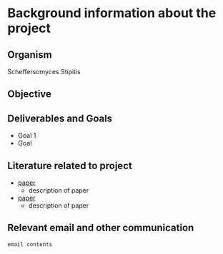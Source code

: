 # Background information about the project


## Organism
Scheffersomyces Stipitis
## Objective

## Deliverables and Goals

* Goal 1
* Goal

## Literature related to project

* [paper]()
  * description of paper
* [paper]()
  * description of paper

## Relevant email and other communication

```
email contents
```
